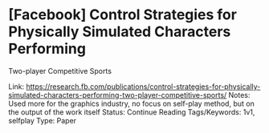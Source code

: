 # [Facebook] Control Strategies for Physically Simulated Characters Performing
Two-player Competitive Sports

Link: https://research.fb.com/publications/control-strategies-for-physically-simulated-characters-performing-two-player-competitive-sports/
Notes: Used more for the graphics industry, no focus on self-play method, but on the output of the work itself
Status: Continue Reading
Tags/Keywords: 1v1, selfplay
Type: Paper